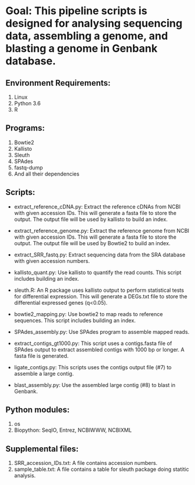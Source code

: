 # Goal: This pipeline scripts is designed for analysing sequencing data, assembling a genome, and blasting a genome in Genbank database. 

## Environment Requirements:
1. Linux
2. Python 3.6
3. R

## Programs:
1. Bowtie2
2. Kallisto
3. Sleuth
4. SPAdes
5. fastq-dump
6. And all their dependencies

## Scripts:
- extract_reference_cDNA.py: Extract the reference cDNAs from NCBI with given accession IDs. This will generate a fasta file to store the output. The output file will be used by kallisto to build an index.

- extract_reference_genome.py: Extract the reference genome from NCBI with given accession IDs. This will generate a fasta file to store the output. The output file will be used by Bowtie2 to build an index.

- extract_SRR_fastq.py: Extract sequencing data from the SRA database with given accession numbers.

- kallisto_quant.py: Use kallisto to quantify the read counts. This script includes building an index.

- sleuth.R: An R package uses kallisto output to perform statistical tests for differential expression. This will generate a DEGs.txt file to store the differential expressed genes (q<0.05).

- bowtie2_mapping.py: Use bowtie2 to map reads to reference sequences. This script includes building an index.

- SPAdes_assembly.py: Use SPAdes program to assemble mapped reads.

- extract_contigs_gt1000.py: This script uses a contigs.fasta file of SPAdes output to extract assembled contigs with 1000 bp or longer. A fasta file is generated.

- ligate_contigs.py: This scripts uses the contigs output file (#7) to assemble a large contig.
- blast_assembly.py: Use the assembled large contig (#8) to blast in Genbank.

## Python modules:
1. os
2. Biopython: SeqIO, Entrez, NCBIWWW, NCBIXML

## Supplemental files:
1. SRR_accession_IDs.txt: A file contains accession numbers.
2. sample_table.txt: A file contains a table for sleuth package doing statitic analysis.
